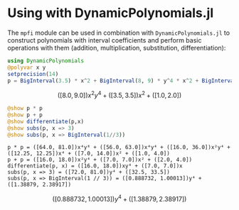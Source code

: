# Using with DynamicPolynomials.jl


The `mpfi` module can be used in combination with `DynamicPolynomials.jl` to construct polynomials with interval coefficients and perform basic operations with them (addition, multiplication, substitution, differentiation):


```julia
using DynamicPolynomials
@polyvar x y 
setprecision(14)
p = BigInterval(3.5) * x^2 + BigInterval(8, 9) * y^4 * x^2 + BigInterval(1, 2)
```


$$ ([8.0, 9.0])x^{2}y^{4} + ([3.5, 3.5])x^{2} + ([1.0, 2.0]) $$



```julia
@show p * p
@show p + p  
@show differentiate(p,x)
@show subs(p, x => 3)
@show subs(p, x => BigInterval(1//3))

```

    p * p = ([64.0, 81.0])x⁴y⁸ + ([56.0, 63.0])x⁴y⁴ + ([16.0, 36.0])x²y⁴ + ([12.25, 12.25])x⁴ + ([7.0, 14.0])x² + ([1.0, 4.0])
    p + p = ([16.0, 18.0])x²y⁴ + ([7.0, 7.0])x² + ([2.0, 4.0])
    differentiate(p, x) = ([16.0, 18.0])xy⁴ + ([7.0, 7.0])x
    subs(p, x => 3) = ([72.0, 81.0])y⁴ + ([32.5, 33.5])
    subs(p, x => BigInterval(1 // 3)) = ([0.888732, 1.00013])y⁴ + ([1.38879, 2.38917])



$$ ([0.888732, 1.00013])y^{4} + ([1.38879, 2.38917]) $$